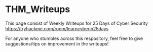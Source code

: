 # THM_Writeups
This page consist of Weekly Writeups for 25 Days of Cyber Security
https://tryhackme.com/room/learncyberin25days

For anyone who stumbles across this respository, feel free to give suggestions/tips on improvement in the writeups!
